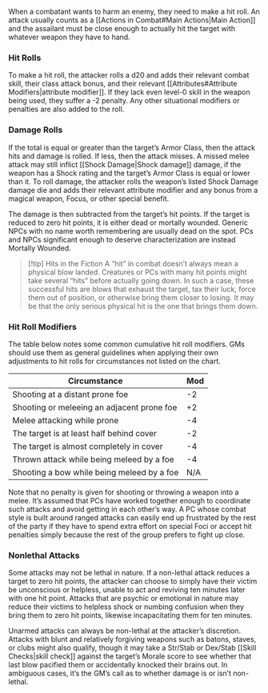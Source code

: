 When a combatant wants to harm an enemy, they need to make a hit roll. An attack usually counts as a [[Actions in Combat#Main Actions|Main Action]] and the assailant must be close enough to actually hit the target with whatever weapon they have to hand.
### Hit Rolls
To make a hit roll, the attacker rolls a d20 and adds their relevant combat skill, their class attack bonus, and their relevant [[Attributes#Attribute Modifiers|attribute modifier]]. If they lack even level-0 skill in the weapon being used, they suffer a -2 penalty. Any other situational modifiers or penalties are also added to the roll.
### Damage Rolls
If the total is equal or greater than the target’s Armor Class, then the attack hits and damage is rolled. If less, then the attack misses. A missed melee attack may still inflict [[Shock Damage|Shock damage]] damage, if the weapon has a Shock rating and the target’s Armor Class is equal or lower than it. To roll damage, the attacker rolls the weapon’s listed Shock Damage damage die and adds their relevant attribute modifier and any bonus from a magical weapon, Focus, or other special benefit. 

The damage is then subtracted from the target’s hit points. If the target is reduced to zero hit points, it is either dead or mortally wounded. Generic NPCs with no name worth remembering are usually dead on the spot. PCs and NPCs significant enough to deserve characterization are instead Mortally Wounded. 

> [!tip] Hits in the Fiction
> A “hit” in combat doesn’t always mean a physical blow landed. Creatures or PCs with many hit points might take several “hits” before actually going down. In such a case, these successful hits are blows that exhaust the target, tax their luck, force them out of position, or otherwise bring them closer to losing. It may be that the only serious physical hit is the one that brings them down.

### Hit Roll Modifiers
The table below notes some common cumulative hit roll modifiers. GMs should use them as general guidelines when applying their own adjustments to hit rolls for circumstances not listed on the chart.

| Circumstance                               | Mod |
| ------------------------------------------ | --- |
| Shooting at a distant prone foe            | -2  |
| Shooting or meleeing an adjacent prone foe | +2  |
| Melee attacking while prone                | -4  |
| The target is at least half behind cover   | -2  |
| The target is almost completely in cover   | -4  |
| Thrown attack while being meleed by a foe  | -4  |
| Shooting a bow while being meleed by a foe | N/A |
Note that no penalty is given for shooting or throwing a weapon into a melee. It’s assumed that PCs have worked together enough to coordinate such attacks and avoid getting in each other’s way. A PC whose combat style is built around ranged attacks can easily end up frustrated by the rest of the party if they have to spend extra effort on special Foci or accept hit penalties simply because the rest of the group prefers to fight up close.
### Nonlethal Attacks
Some attacks may not be lethal in nature. If a non-lethal attack reduces a target to zero hit points, the attacker can choose to simply have their victim be unconscious or helpless, unable to act and reviving ten minutes later with one hit point. Attacks that are psychic or emotional in nature may reduce their victims to helpless shock or numbing confusion when they bring them to zero hit points, likewise incapacitating them for ten minutes. 

Unarmed attacks can always be non-lethal at the attacker’s discretion. Attacks with blunt and relatively forgiving weapons such as batons, staves, or clubs might also qualify, though it may take a Str/Stab or Dex/Stab [[Skill Checks|skill check]] against the target’s Morale score to see whether that last blow pacified them or accidentally knocked their brains out. In ambiguous cases, it’s the GM’s call as to whether damage is or isn’t non-lethal. 